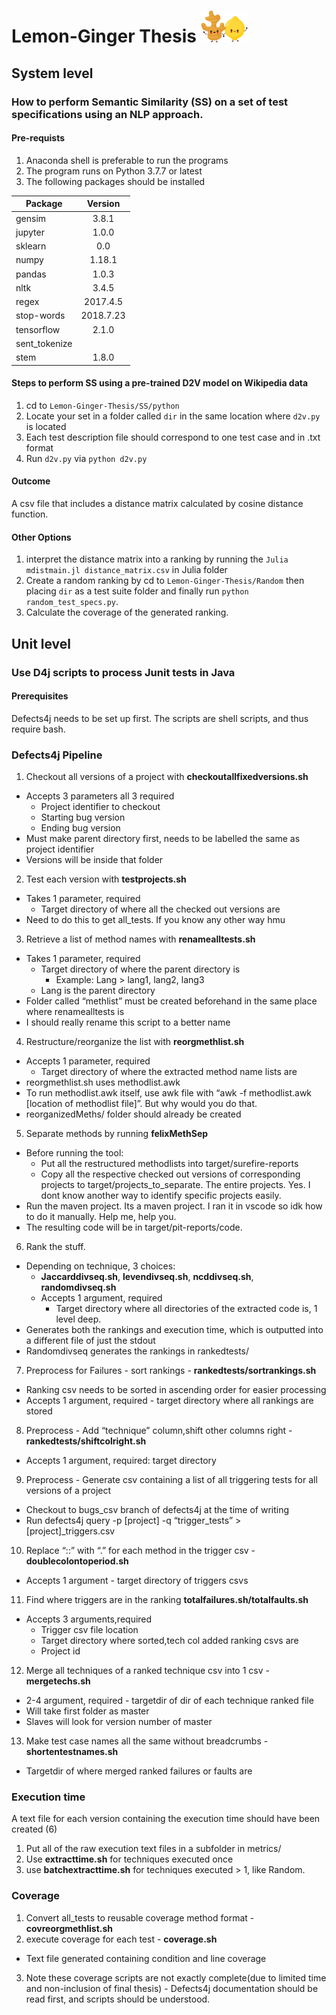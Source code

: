 # Lemon-Ginger Thesis <img src="https://github.com/ranimkhojah/Lemon-Ginger-Thesis/blob/master/lem_ging.png?raw=true" width = "75" alt="🍋"/>
## System level
### How to perform Semantic Similarity (SS) on a set of test specifications using an NLP approach.
#### Pre-requists
1) Anaconda shell is preferable to run the programs
2) The program runs on Python 3.7.7 or latest
3) The following packages should be installed

| Package        | Version       | 
| ------------- |:-------------:| 
|gensim | 3.8.1 | 
| jupyter | 1.0.0 |
|sklearn  |  0.0  | 
|numpy |1.18.1  |
|pandas | 1.0.3 |
|nltk|3.4.5|
| regex |  2017.4.5 |
| stop-words | 2018.7.23 |
| tensorflow | 2.1.0 |
| sent_tokenize| |
| stem | 1.8.0 |


#### Steps to perform SS using a pre-trained D2V model on Wikipedia data
1) cd to `Lemon-Ginger-Thesis/SS/python`
2) Locate your set in a folder called `dir` in the same location where `d2v.py` is located
3) Each test description file should correspond to one test case and in .txt format
4) Run `d2v.py` via `python d2v.py`

#### Outcome
A csv file that includes a distance matrix calculated by cosine distance function.

#### Other Options
1) interpret the distance matrix into a ranking by running the `Julia mdistmain.jl distance_matrix.csv` in Julia folder
2) Create a random ranking by cd to `Lemon-Ginger-Thesis/Random` then placing `dir` as a test suite folder and finally run `python random_test_specs.py`.
3) Calculate the coverage of the generated ranking.


## Unit level
### Use D4j scripts to process Junit tests in Java

#### Prerequisites
Defects4j needs to be set up first.
The scripts are shell scripts, and thus require bash.

### Defects4j Pipeline

1. Checkout all versions of a project with **checkoutallfixedversions.sh**
  - Accepts 3 parameters all 3 required
    - Project identifier to checkout
    - Starting bug version
    - Ending bug version
  - Must make parent directory first, needs to be labelled the same as project identifier
  - Versions will be inside that folder

2. Test each version with **testprojects.sh**
  - Takes 1 parameter, required
    - Target directory of where all the checked out versions are
  - Need to do this to get all_tests. If you know any other way hmu
3. Retrieve a list of method names with  **renamealltests.sh**
  - Takes 1 parameter, required
    - Target directory of where the parent directory is
      - Example: Lang > lang1, lang2, lang3
    - Lang is the parent directory
  - Folder called “methlist” must be created beforehand in the same place where renamealltests is
  - I should really rename this script to a better name
4. Restructure/reorganize the list with **reorgmethlist.sh**
  - Accepts 1 parameter, required
    - Target directory of where the extracted method name lists are
  - reorgmethlist.sh uses methodlist.awk
  - To run methodlist.awk itself, use awk file with “awk -f methodlist.awk [location of methodlist file]”. But why would you do that.
  - reorganizedMeths/ folder should already be created
5. Separate methods by running **felixMethSep**
  - Before running the tool:
    - Put all the restructured methodlists into target/surefire-reports
    - Copy all the respective checked out versions of corresponding projects to target/projects_to_separate. The entire projects. Yes. I dont know another way to identify specific projects easily.
  - Run the maven project. Its a maven project. I ran it in vscode so idk how to do it manually. Help me, help you.
  - The resulting code will be in target/pit-reports/code.
6. Rank the stuff.
  - Depending on technique, 3 choices:
    - **Jaccarddivseq.sh**, **levendivseq.sh**, **ncddivseq.sh**, **randomdivseq.sh**
    - Accepts 1 argument, required
      - Target directory where all directories of the extracted code is, 1 level deep.
  - Generates both the rankings and execution time, which is outputted into a different file of just the stdout
  - Randomdivseq generates the rankings in rankedtests/
7. Preprocess for Failures - sort rankings - **rankedtests/sortrankings.sh**
  - Ranking csv needs to be sorted in ascending order for easier processing
  - Accepts 1 argument, required - target directory where all rankings are stored
8. Preprocess - Add “technique” column,shift other columns right - **rankedtests/shiftcolright.sh**
  - Accepts 1 argument, required: target directory
9. Preprocess - Generate csv containing a list of all triggering tests for all versions of a project
  - Checkout to bugs_csv branch of defects4j at the time of writing
  - Run defects4j query -p [project] -q “trigger_tests” > [project]\_triggers.csv
10. Replace “::” with “.” for each method in the trigger csv - **doublecolontoperiod.sh**
  - Accepts 1 argument - target directory of triggers csvs
11. Find where triggers are in the ranking **totalfailures.sh/totalfaults.sh**
  - Accepts 3 arguments,required
      - Trigger csv file location
      - Target directory where sorted,tech col added ranking csvs are
      - Project id
12. Merge all techniques of a ranked technique csv into 1 csv - **mergetechs.sh**
  - 2-4 argument, required - targetdir of dir of each technique ranked file
  - Will take first folder as master
  - Slaves will look for version number of master
13. Make test case names all the same without breadcrumbs - **shortentestnames.sh**
  - Targetdir of where merged ranked failures or faults are


### Execution time
A text file for each version containing the execution time should have been created (6)

1. Put all of the raw execution text files in a subfolder in metrics/
2. Use **extracttime.sh** for techniques executed once
3. use **batchextracttime.sh** for techniques executed > 1, like Random.

### Coverage
1. Convert all_tests to reusable coverage method format - **covreorgmethlist.sh**
2. execute coverage for each test - **coverage.sh**
  - Text file generated containing condition and line coverage
3. Note these coverage scripts are not exactly complete(due to limited time and non-inclusion of final thesis) - Defects4j documentation should be read first, and scripts should be understood.
